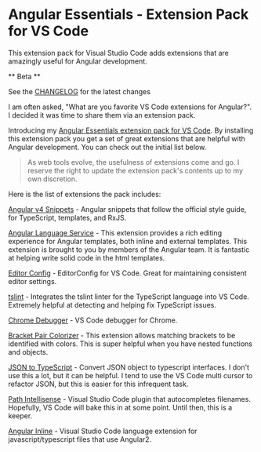 # Angular Essentials - Extension Pack for VS Code
This extension pack for Visual Studio Code adds extensions that are amazingly useful for Angular development.

** Beta **

See the [CHANGELOG](CHANGELOG.md) for the latest changes

I am often asked, "What are you favorite VS Code extensions for Angular?". I decided it was time to share them via an extension pack. 

Introducing my [Angular Essentials extension pack for VS Code](https://marketplace.visualstudio.com/items?itemName=johnpapa.angular-essentials). By installing this extension pack you get a set of great extensions that are helpful with Angular development. You can check out the initial list below.

> As web tools evolve, the usefulness of extensions come and go. I reserve the right to update the extension pack's contents up to my own discretion.

Here is the list of extensions the pack includes:

[Angular v4 Snippets](https://marketplace.visualstudio.com/items?itemName=johnpapa.Angular2) - Angular snippets that follow the official style guide, for TypeScript, templates, and RxJS.

[Angular Language Service](https://marketplace.visualstudio.com/items?itemName=Angular.ng-template) - This extension provides a rich editing experience for Angular templates, both inline and external templates. This extension is brought to you by members of the Angular team. It is fantastic at helping write solid code in the html templates. 

[Editor Config](https://marketplace.visualstudio.com/items?itemName=EditorConfig.EditorConfig) - EditorConfig for VS Code. Great for maintaining consistent editor settings.

[tslint](https://marketplace.visualstudio.com/items?itemName=eg2.tslint) - Integrates the tslint linter for the TypeScript language into VS Code. Extremely helpful at detecting and helping fix TypeScript issues.

[Chrome Debugger](https://marketplace.visualstudio.com/items?itemName=msjsdiag.debugger-for-chrome) - VS Code debugger for Chrome.

[Bracket Pair Colorizer](https://marketplace.visualstudio.com/items?itemName=CoenraadS.bracket-pair-colorizer) - This extension allows matching brackets to be identified with colors. This is super helpful when you have nested functions and objects.

[JSON to TypeScript](https://marketplace.visualstudio.com/items?itemName=MariusAlchimavicius.json-to-ts) - Convert JSON object to typescript interfaces. I don't use this a lot, but it can be helpful. I tend to use the VS Code multi cursor to refactor JSON, but this is easier for this infrequent task.

[Path Intellisense](https://marketplace.visualstudio.com/items?itemName=christian-kohler.path-intellisense) - Visual Studio Code plugin that autocompletes filenames. Hopefully, VS Code will bake this in at some point. Until then, this is a keeper.

[Angular Inline](https://marketplace.visualstudio.com/items?itemName=natewallace.angular2-inline) - Visual Studio Code language extension for javascript/typescript files that use Angular2. 
